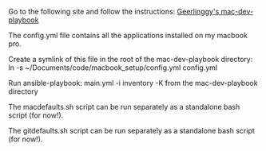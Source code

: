 Go to the following site and follow the instructions: [Geerlinggy's mac-dev-playbook](https://github.com/geerlingguy/mac-dev-playbook)

The config.yml file contains all the applications installed on my macbook pro. 

Create a symlink of this file in the root of the mac-dev-playbook directory:
    ln -s ~/Documents/code/macbook_setup/config.yml config.yml

Run ansible-playbook:
     main.yml -i inventory -K from the mac-dev-playbook directory

The macdefaults.sh script can be run separately as a standalone bash script (for now!).

The gitdefaults.sh script can be run separately as a standalone bash script (for now!).


